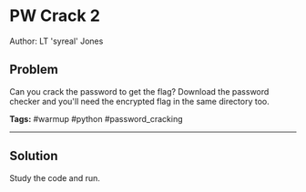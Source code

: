 # PW Crack 2

Author: LT 'syreal' Jones

## Problem

Can you crack the password to get the flag? Download the password checker and you'll need the encrypted flag in the same directory too.

**Tags:** #warmup #python #password_cracking

---

## Solution

Study the code and run.
